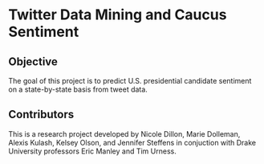 # Twitter Data Mining and Caucus Sentiment

## Objective

The goal of this project is to predict U.S. presidential candidate sentiment on a state-by-state basis from tweet data.

## Contributors

This is a research project developed by Nicole Dillon, Marie Dolleman, Alexis Kulash, Kelsey Olson, and Jennifer Steffens in conjuction with Drake University professors Eric Manley and Tim Urness.